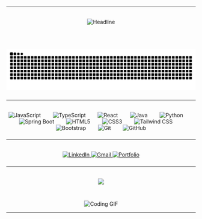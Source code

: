 <hr>
<br clear="both">

<div align="center">
  <img src="https://readme-typing-svg.herokuapp.com?size=40&duration=3000&color=30DC72&center=true&vCenter=true&width=900&height=100&lines=I'm+Yaren+Bulut.;Junior+Full+Stack+Engineer.;React+%7C+Spring+Boot+%7C+AI+Enthusiast." alt="Headline" />
</div>

###
<br clear="both">

###
<div align="center">
  <img src="https://raw.githubusercontent.com/gezerm85/gezerm85/output/snake.svg" alt="Snake animation" />
</div>

###
<hr>
<br clear="both">

<!-- Tech stack -->
<div align="center">
  <img src="https://cdn.jsdelivr.net/gh/devicons/devicon/icons/javascript/javascript-original.svg" height="40" alt="JavaScript" />
  <img width="24" />
  <img src="https://cdn.jsdelivr.net/gh/devicons/devicon/icons/typescript/typescript-original.svg" height="40" alt="TypeScript" />
  <img width="24" />
  <img src="https://cdn.jsdelivr.net/gh/devicons/devicon/icons/react/react-original.svg" height="40" alt="React" />
  <img width="24" />
  <img src="https://cdn.jsdelivr.net/gh/devicons/devicon/icons/java/java-original.svg" height="40" alt="Java" />
  <img width="24" />
  <img src="https://cdn.jsdelivr.net/gh/devicons/devicon/icons/python/python-original.svg" height="40" alt="Python" />
  <img width="24" />
  <img src="https://cdn.jsdelivr.net/gh/devicons/devicon/icons/spring/spring-original.svg" height="40" alt="Spring Boot" />
  <img width="24" />
  <img src="https://cdn.jsdelivr.net/gh/devicons/devicon/icons/html5/html5-original.svg" height="40" alt="HTML5" />
  <img width="24" />
  <img src="https://cdn.jsdelivr.net/gh/devicons/devicon/icons/css3/css3-original.svg" height="40" alt="CSS3" />
  <img width="24" />
  <img src="https://cdn.jsdelivr.net/gh/devicons/devicon/icons/tailwindcss/tailwindcss-original-wordmark.svg" height="40" alt="Tailwind CSS" />
  <img width="24" />
  <img src="https://cdn.jsdelivr.net/gh/devicons/devicon/icons/bootstrap/bootstrap-original.svg" height="40" alt="Bootstrap" />
  <img width="24" />
  <img src="https://cdn.jsdelivr.net/gh/devicons/devicon/icons/git/git-original.svg" height="40" alt="Git" />
  <img width="24" />
  <img src="https://cdn.jsdelivr.net/gh/devicons/devicon/icons/github/github-original.svg" height="40" alt="GitHub" />
</div>

###
<hr>
<br clear="both">

<!-- Sosyal bağlantılar -->
<div align="center">
  <a href="https://www.linkedin.com/in/yarenbulut/" target="_blank">
    <img src="https://img.shields.io/static/v1?message=LinkedIn&logo=linkedin&label=&color=0077B5&logoColor=white&labelColor=&style=for-the-badge" height="40" alt="LinkedIn" />
  </a>

  <a href="mailto:buluthaticeyaren@gmail.com" target="_blank">
    <img src="https://img.shields.io/static/v1?message=Gmail&logo=gmail&label=&color=D14836&logoColor=white&labelColor=&style=for-the-badge" height="40" alt="Gmail" />
  </a>

  <a href="https://yarenbulut.com" target="_blank">
    <img src="https://img.shields.io/static/v1?message=Portfolio&logo=vercel&label=&color=000000&logoColor=white&labelColor=&style=for-the-badge" height="40" alt="Portfolio" />
  </a>
</div>

###
<hr>
<br clear="both">

<!-- Ziyaretçi sayacı -->
<div align="center">
  <img src="https://profile-counter.glitch.me/yarenbulut/count.svg?" />
</div>

###
<br clear="both">

<!-- Kod temalı GIF -->
<div align="center">
  <img height="200" src="https://media3.giphy.com/media/v1.Y2lkPTc5MGI3NjExdGQxa2phbDI0b21jOGxyeWZiZHUwcnFwbmI0cXVlejhkcmhtaXh1MiZlcD12MV9pbnRlcm5hbF9naWZfYnlfaWQmY3Q9Zw/L1R1tvI9svkIWwpVYr/giphy.gif" alt="Coding GIF" />
</div>

<hr>


